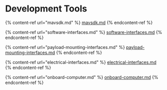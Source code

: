 # Development Tools

{% content-ref url="mavsdk.md" %}
[mavsdk.md](mavsdk.md)
{% endcontent-ref %}

{% content-ref url="software-interfaces.md" %}
[software-interfaces.md](software-interfaces.md)
{% endcontent-ref %}

{% content-ref url="payload-mounting-interfaces.md" %}
[payload-mounting-interfaces.md](payload-mounting-interfaces.md)
{% endcontent-ref %}

{% content-ref url="electrical-interfaces.md" %}
[electrical-interfaces.md](electrical-interfaces.md)
{% endcontent-ref %}

{% content-ref url="onboard-computer.md" %}
[onboard-computer.md](onboard-computer.md)
{% endcontent-ref %}

